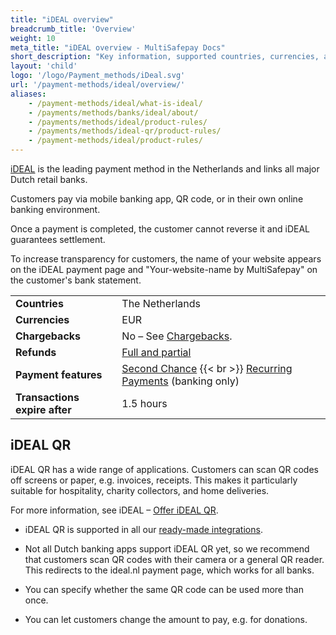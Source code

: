 ```yaml
---
title: "iDEAL overview"
breadcrumb_title: 'Overview'
weight: 10
meta_title: "iDEAL overview - MultiSafepay Docs"
short_description: "Key information, supported countries, currencies, and features"
layout: 'child'
logo: '/logo/Payment_methods/iDeal.svg'
url: '/payment-methods/ideal/overview/'
aliases: 
    - /payment-methods/ideal/what-is-ideal/
    - /payments/methods/banks/ideal/about/
    - /payments/methods/ideal/product-rules/
    - /payments/methods/ideal-qr/product-rules/
    - /payment-methods/ideal/product-rules/
---
```

[iDEAL](https://www.ideal.nl/en/) is the leading payment method in the Netherlands and links all major Dutch retail banks. 

Customers pay via mobile banking app, QR code, or in their own online banking environment. 

Once a payment is completed, the customer cannot reverse it and iDEAL guarantees settlement.

To increase transparency for customers, the name of your website appears on the iDEAL payment page and "Your-website-name by MultiSafepay" on the customer's bank statement.

|   |   |   |
|---|---|---|
| **Countries**  | The Netherlands  | 
| **Currencies**  | EUR | 
| **Chargebacks**  | No – See [Chargebacks](/payments/chargebacks/). | 
| **Refunds** | [Full and partial](/refunds/full-partial/) |
| **Payment features** | [Second Chance](/features/second-chance/) {{< br >}} [Recurring Payments](/features/recurring-payments/) (banking only) |
| **Transactions expire after** | 1.5 hours |

## iDEAL QR
 
iDEAL QR has a wide range of applications. Customers can scan QR codes off screens or paper, e.g. invoices, receipts. This makes it particularly suitable for hospitality, charity collectors, and home deliveries. 

For more information, see iDEAL – [Offer iDEAL QR](https://www.ideal.nl/en/businesses/offer-ideal-qr/).

- iDEAL QR is supported in all our [ready-made integrations](/payments/integrations/). 

- Not all Dutch banking apps support iDEAL QR yet, so we recommend that customers scan QR codes with their camera or a general QR reader. This redirects to the ideal.nl payment page, which works for all banks. 

- You can specify whether the same QR code can be used more than once.

- You can let customers change the amount to pay, e.g. for donations. 




